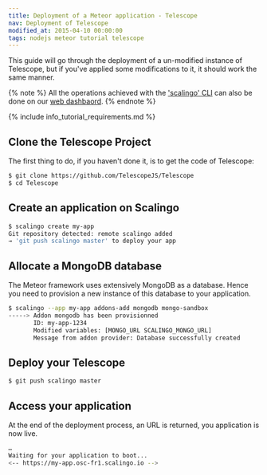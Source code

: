 ```yaml
---
title: Deployment of a Meteor application - Telescope
nav: Deployment of Telescope
modified_at: 2015-04-10 00:00:00
tags: nodejs meteor tutorial telescope
---
```


This guide will go through the deployment of a un-modified instance of Telescope,
but if you've applied some modifications to it, it should work the same manner.

{% note %}
  All the operations achieved with the <a href="http://cli.scalingo.com">'scalingo' CLI</a> can also be done on our <a href="https://my.scalingo.com">web dashbaord</a>.
{% endnote %}

{% include info_tutorial_requirements.md %}

## Clone the Telescope Project

The first thing to do, if you haven't done it, is to get the code of Telescope:

```bash
$ git clone https://github.com/TelescopeJS/Telescope
$ cd Telescope
```

## Create an application on Scalingo

```bash
$ scalingo create my-app
Git repository detected: remote scalingo added
→ 'git push scalingo master' to deploy your app
```

## Allocate a MongoDB database

The Meteor framework uses extensively MongoDB as a database. Hence you need to
provision a new instance of this database to your application.

```bash
$ scalingo --app my-app addons-add mongodb mongo-sandbox
-----> Addon mongodb has been provisionned
       ID: my-app-1234
       Modified variables: [MONGO_URL SCALINGO_MONGO_URL]
       Message from addon provider: Database successfully created
```

## Deploy your Telescope

```bash
$ git push scalingo master
```

## Access your application

At the end of the deployment process, an URL is returned, you application is now live.

```bash
…
Waiting for your application to boot...
<-- https://my-app.osc-fr1.scalingo.io -->
```
